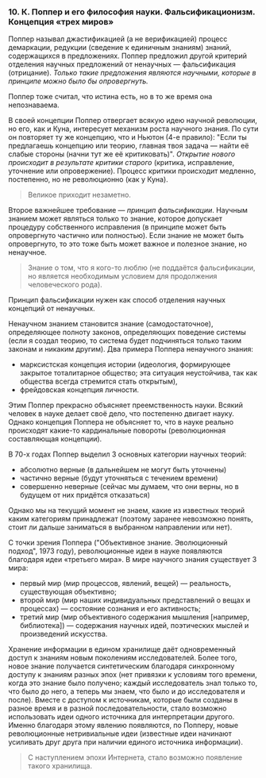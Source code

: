 ### 10. К. Поппер и его философия науки. Фальсификационизм. Концепция «трех миров»

Поппер называл джастификацией (а не верификацией) процесс демаркации, редукции (сведение к единичным знаниям) знаний, содержащихся в предложениях.
Поппер предложил другой критерий отделения научных предложений от ненаучных — фальсификация (отрицание).
_Только такие предложения являются научными, которые в принципе можно было бы опровергнуть._

Поппер тоже считал, что истина есть, но в то же время она непознаваема.


В своей концепции Поппер отвергает всякую идею научной революции, но его, как и Куна, интересует механизм роста научного знания.
По сути он повторяет ту же концепцию, что и Ньютон (4-е правило): "Если ты предлагаешь концепцию или теорию, главная твоя задача — найти её слабые стороны (начни тут же её критиковать)".
_Открытие нового происходит в результате критики старого_ (критика, исправление, уточнение или опровержение).
Процесс критики происходит медленно, постепенно, но не революционно (как у Куна).
> Великое приходит незаметно.

Второе важнейшее требование — _принцип фальсификации_.
Научным знанием может являться только то знание, которое допускает процедуру собственного исправления (в принципе может быть опровергнуто частично или полностью).
Если знание не может быть опровергнуто, то это тоже быть может важное и полезное знание, но ненаучное.
> Знание о том, что я кого-то люблю (не поддаётся фальсификации, но является необходимым условием для продолжения человеческого рода).

Принцип фальсификации нужен как способ отделения научных концепций от ненаучных.

Ненаучном знанием становится знание (самодостаточное), определяющее полноту законов, определяющих поведение системы (если я создал теорию, то система будет подчиняться только таким законам и никаким другим).
Два примера Поппера ненаучного знания:
- марксистская концепция истории (идеология, формирующее закрытое тоталитарное общество; эта ситуация неустойчива, так как общества всегда стремится стать открытым),
- фрейдовская концепция личности.

Этим Поппер прекрасно объясняет преемственность науки.
Всякий человек в науке делает своё дело, что постепенно двигает науку.
Однако концепция Поппера не объясняет то, что в науке реально происходят какие-то кардинальные повороты (революционная составляющая концепции).

В 70-х годах Поппер выделил 3 основных категории научных теорий:
- абсолютно верные (в дальнейшем не могут быть уточнены)
- частично верные (будут уточняться с течением времени)
- совершенно неверные (сейчас мы думаем, что они верны, но в будущем от них придётся отказаться)

Однако мы на текущий момент не знаем, какие из известных теорий каким категориям принадлежат (поэтому заранее невозможно понять, стоит ли дальше заниматься в выбранном направлении или нет).

С точки зрения Поппера ("Объективное знание. Эволюционный подход", 1973 году), революционные идеи в науке появляются благодаря идеи «третьего мира».
В мире научного знания существует 3 мира:
- первый мир (мир процессов, явлений, вещей) — реальность, существующая объективно;
- второй мир (мир наших индивидуальных представлений о вещах и процессах) — состояние сознания и его активность;
- третий мир (мир объективного содержания мышления [например, библиотека]) — содержания научных идей, поэтических мыслей и произведений искусства.

Хранение информации в едином хранилище даёт одновременный доступ к знаниям новым поколениям исследователей.
Более того, новое знание получается синтетическим благодаря синхронному доступу к знаниям разных эпох (нет привязки к условиям того времени, когда это знание было получено; каждый исследователь знал только то, что было до него, а теперь мы знаем, что было и до исследователя и после).
Вместе с доступом к источникам, которые были созданы в разное время и в разной последовательности, стало возможно использовать идеи одного источника для интерпретации другого.
Именно благодаря этому явлению появляются, по Попперу, новые революционные нетривиальные идеи (известные идеи начинают усиливать друг друга при наличии единого источника информации).
> С наступлением эпохи Интернета, стало возможно появление такого хранилища.


